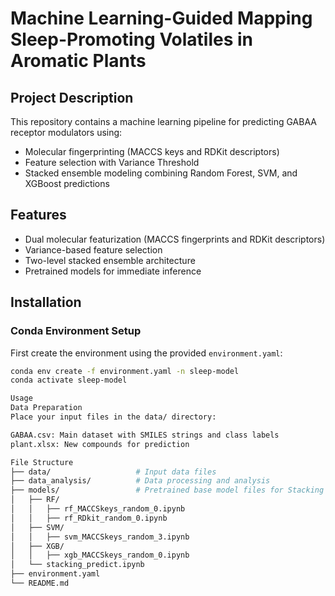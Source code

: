 # Machine Learning-Guided Mapping Sleep-Promoting Volatiles in Aromatic Plants

## Project Description
This repository contains a machine learning pipeline for predicting GABAA receptor modulators using:
- Molecular fingerprinting (MACCS keys and RDKit descriptors)
- Feature selection with Variance Threshold
- Stacked ensemble modeling combining Random Forest, SVM, and XGBoost predictions

## Features
- Dual molecular featurization (MACCS fingerprints and RDKit descriptors)
- Variance-based feature selection
- Two-level stacked ensemble architecture
- Pretrained models for immediate inference

## Installation

### Conda Environment Setup
First create the environment using the provided `environment.yaml`:
```bash
conda env create -f environment.yaml -n sleep-model
conda activate sleep-model

Usage
Data Preparation
Place your input files in the data/ directory:

GABAA.csv: Main dataset with SMILES strings and class labels
plant.xlsx: New compounds for prediction

File Structure
├── data/                   # Input data files
├── data_analysis/          # Data processing and analysis
├── models/                 # Pretrained base model files for Stacking model training
│   ├── RF/
│   │   ├── rf_MACCSkeys_random_0.ipynb
│   │   ├── rf_RDkit_random_0.ipynb
│   ├── SVM/
│   │   ├── svm_MACCSkeys_random_3.ipynb
│   ├── XGB/
│   │   ├── xgb_MACCSkeys_random_0.ipynb
│   └── stacking_predict.ipynb
├── environment.yaml        
└── README.md              
